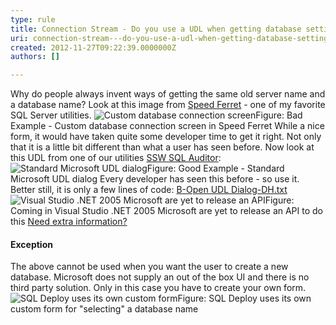 ```yaml
---
type: rule
title: Connection Stream - Do you use a UDL when getting database settings?
uri: connection-stream---do-you-use-a-udl-when-getting-database-settings
created: 2012-11-27T09:22:39.0000000Z
authors: []

---
```


 
Why do people always invent ways of getting the same old server name and a database name? Look at this image from [Speed Ferret](http&#58;//www.ssw.com.au/ssw/Standards/DeveloperGeneral/SQLservertools.aspx#SpeedFerret) - one of my favorite SQL Server utilities.
   ​![Custom database connection screen ](http&#58;//www.ssw.com.au/ssw/Standards/Rules/Images/CustomDatabaseConnectionScreen.jpg)Figure: Bad Example - Custom database connection screen in Speed Ferret
While a nice form, it would have taken quite some developer time to get it right. Not only that it is a little bit different than what a user has seen before. Now look at this UDL from one of our utilities [SSW SQL Auditor](http&#58;//www.ssw.com.au/ssw/SQLAuditor):
![Standard Microsoft UDL dialog](http&#58;//www.ssw.com.au/ssw/Standards/Rules/Images/StandardMSUDLDialog.jpg)Figure: Good Example - Standard Microsoft UDL dialog
Every developer has seen this before - so use it. Better still, it is only a few lines of code: [B-Open UDL Dialog-DH.txt](http&#58;//www.ssw.com.au/ssw/KB/Codebase/05VB-Net/B-Open%20UDL%20Dialog-DH.txt) 
![ Visual Studio .NET 2005 Microsoft are yet to release an API](http&#58;//www.ssw.com.au/ssw/Standards/Rules/Images/ReleaseAPI.jpg)Figure: Coming in Visual Studio .NET 2005 Microsoft are yet to release an API to do this
[Need extra information?](http&#58;//www.ssw.com.au/ssw/Standards/BetterSoftwareSuggestions/MSForm.aspx#InvokingOLEBDataLinkPropertiesDialog)

#### Exception

The above cannot be used when you want the user to create a new database. Microsoft does not supply an out of the box UI and there is no third party solution. Only in this case you have to create your own form.
![SQL Deploy uses its own custom form ](http&#58;//www.ssw.com.au/ssw/Standards/Rules/Images/SQLDeploy.jpg)Figure: SQL Deploy uses its own custom form for "selecting" a database name
